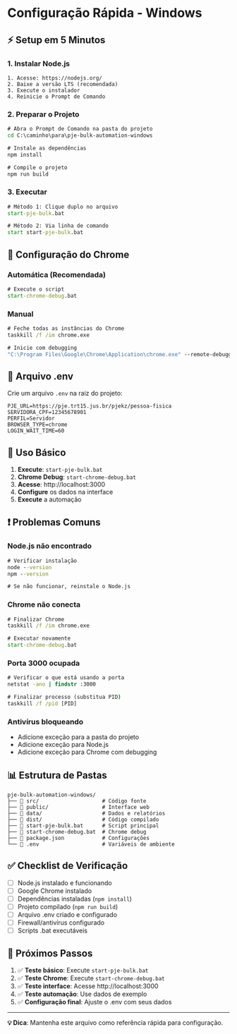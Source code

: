 # Configuração Rápida - Windows

## ⚡ Setup em 5 Minutos

### 1. Instalar Node.js
```
1. Acesse: https://nodejs.org/
2. Baixe a versão LTS (recomendada)
3. Execute o instalador
4. Reinicie o Prompt de Comando
```

### 2. Preparar o Projeto
```cmd
# Abra o Prompt de Comando na pasta do projeto
cd C:\caminho\para\pje-bulk-automation-windows

# Instale as dependências
npm install

# Compile o projeto
npm run build
```

### 3. Executar
```cmd
# Método 1: Clique duplo no arquivo
start-pje-bulk.bat

# Método 2: Via linha de comando
start start-pje-bulk.bat
```

## 🔧 Configuração do Chrome

### Automática (Recomendada)
```cmd
# Execute o script
start-chrome-debug.bat
```

### Manual
```cmd
# Feche todas as instâncias do Chrome
taskkill /f /im chrome.exe

# Inicie com debugging
"C:\Program Files\Google\Chrome\Application\chrome.exe" --remote-debugging-port=9222 --user-data-dir=%TEMP%\chrome-debug
```

## 📝 Arquivo .env

Crie um arquivo `.env` na raiz do projeto:

```env
PJE_URL=https://pje.trt15.jus.br/pjekz/pessoa-fisica
SERVIDORA_CPF=12345678901
PERFIL=Servidor
BROWSER_TYPE=chrome
LOGIN_WAIT_TIME=60
```

## 🚀 Uso Básico

1. **Execute**: `start-pje-bulk.bat`
2. **Chrome Debug**: `start-chrome-debug.bat`
3. **Acesse**: http://localhost:3000
4. **Configure** os dados na interface
5. **Execute** a automação

## ❗ Problemas Comuns

### Node.js não encontrado
```cmd
# Verificar instalação
node --version
npm --version

# Se não funcionar, reinstale o Node.js
```

### Chrome não conecta
```cmd
# Finalizar Chrome
taskkill /f /im chrome.exe

# Executar novamente
start-chrome-debug.bat
```

### Porta 3000 ocupada
```cmd
# Verificar o que está usando a porta
netstat -ano | findstr :3000

# Finalizar processo (substitua PID)
taskkill /f /pid [PID]
```

### Antivírus bloqueando
- Adicione exceção para a pasta do projeto
- Adicione exceção para Node.js
- Adicione exceção para Chrome com debugging

## 📊 Estrutura de Pastas

```
pje-bulk-automation-windows/
├── 📁 src/                    # Código fonte
├── 📁 public/                 # Interface web
├── 📁 data/                   # Dados e relatórios
├── 📁 dist/                   # Código compilado
├── 📄 start-pje-bulk.bat      # Script principal
├── 📄 start-chrome-debug.bat  # Chrome debug
├── 📄 package.json            # Configurações
└── 📄 .env                    # Variáveis de ambiente
```

## ✅ Checklist de Verificação

- [ ] Node.js instalado e funcionando
- [ ] Google Chrome instalado
- [ ] Dependências instaladas (`npm install`)
- [ ] Projeto compilado (`npm run build`)
- [ ] Arquivo .env criado e configurado
- [ ] Firewall/antivírus configurado
- [ ] Scripts .bat executáveis

## 🎯 Próximos Passos

1. ✅ **Teste básico**: Execute `start-pje-bulk.bat`
2. ✅ **Teste Chrome**: Execute `start-chrome-debug.bat`
3. ✅ **Teste interface**: Acesse http://localhost:3000
4. ✅ **Teste automação**: Use dados de exemplo
5. ✅ **Configuração final**: Ajuste o .env com seus dados

---

**💡 Dica**: Mantenha este arquivo como referência rápida para configuração.